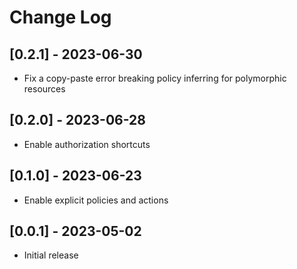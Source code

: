 # Change Log

## [0.2.1] - 2023-06-30

- Fix a copy-paste error breaking policy inferring for polymorphic resources

## [0.2.0] - 2023-06-28

- Enable authorization shortcuts

## [0.1.0] - 2023-06-23

- Enable explicit policies and actions

## [0.0.1] - 2023-05-02

- Initial release
